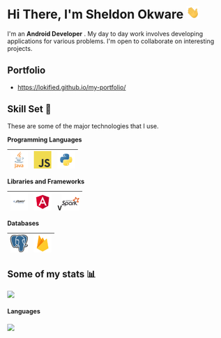 <h1>Hi There, I'm Sheldon Okware <img  src="https://raw.githubusercontent.com/ABSphreak/ABSphreak/master/gifs/Hi.gif" width="30px"></h1>

I'm an **Android Developer** . My day to day work involves developing applications for various problems. I'm open to collaborate on interesting projects.
## Portfolio
- https://lokified.github.io/my-portfolio/

## Skill Set :muscle:

These are some of the major technologies that I use.

**Programming Languages**

<img title="Java" alt="Java" width="40px" src="https://raw.githubusercontent.com/github/explore/master/topics/java/java.png" />|<img alt="JS" title="JavaScript" width="40px" src="https://raw.githubusercontent.com/github/explore/master/topics/javascript/javascript.png">|<img title="Python" alt="Python" width="40px" src="https://raw.githubusercontent.com/github/explore/master/topics/python/python.png">
|--|--|--|

**Libraries and Frameworks**

<img title="Jquery" alt="Jquery" width="40px" src="https://raw.githubusercontent.com/github/explore/master/topics/jquery/jquery.png">|<img title="Angular" alt="Angular" width="40px" src="https://raw.githubusercontent.com/github/explore/master/topics/angular/angular.png">|V<img title="Spark" alt="Spark" width="40px" src="https://raw.githubusercontent.com/github/explore/master/topics/spark/spark.png">
|--|--|--|

**Databases**

<img title="PosgreSQL" alt="Postgresql" width="40px" src="https://raw.githubusercontent.com/github/explore/master/topics/postgresql/postgresql.png">|<img title="Firebase" alt="Firebase" width="40px" src="https://raw.githubusercontent.com/github/explore/master/topics/firebase/firebase.png"> <br>
|--|--|

## Some of my stats :bar_chart:

<img src="https://github-readme-stats.vercel.app/api?username=lokified&show_icons=true&theme=radical&include_all_commits=true">

#### Languages


  <a href="https://github.com/omololevy/github-readme-stats">
  <img align="center" src="https://github-readme-stats.vercel.app/api/top-langs/?username=lokified&theme=highcontrast" />
</a>

<!---
lokified/lokified is a ✨ special ✨ repository because its `README.md` (this file) appears on your GitHub profile.
You can click the Preview link to take a look at your changes.
--->
